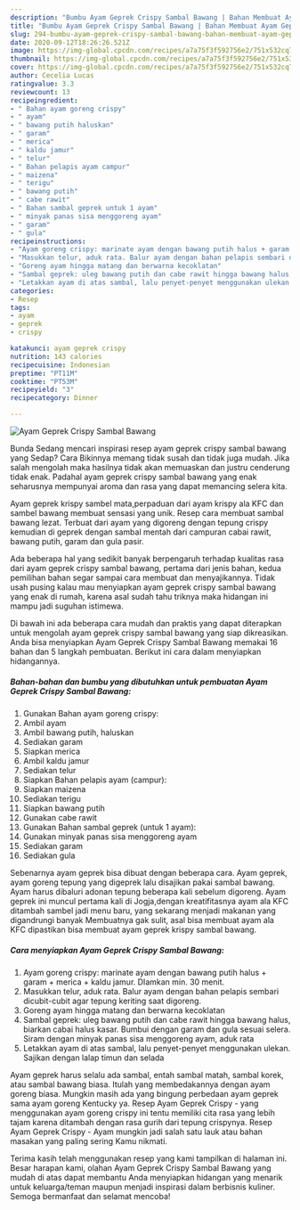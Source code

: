 ```yaml
---
description: "Bumbu Ayam Geprek Crispy Sambal Bawang | Bahan Membuat Ayam Geprek Crispy Sambal Bawang Yang Bisa Manjain Lidah"
title: "Bumbu Ayam Geprek Crispy Sambal Bawang | Bahan Membuat Ayam Geprek Crispy Sambal Bawang Yang Bisa Manjain Lidah"
slug: 294-bumbu-ayam-geprek-crispy-sambal-bawang-bahan-membuat-ayam-geprek-crispy-sambal-bawang-yang-bisa-manjain-lidah
date: 2020-09-12T18:26:26.521Z
image: https://img-global.cpcdn.com/recipes/a7a75f3f592756e2/751x532cq70/ayam-geprek-crispy-sambal-bawang-foto-resep-utama.jpg
thumbnail: https://img-global.cpcdn.com/recipes/a7a75f3f592756e2/751x532cq70/ayam-geprek-crispy-sambal-bawang-foto-resep-utama.jpg
cover: https://img-global.cpcdn.com/recipes/a7a75f3f592756e2/751x532cq70/ayam-geprek-crispy-sambal-bawang-foto-resep-utama.jpg
author: Cecelia Lucas
ratingvalue: 3.3
reviewcount: 13
recipeingredient:
- " Bahan ayam goreng crispy"
- " ayam"
- " bawang putih haluskan"
- " garam"
- " merica"
- " kaldu jamur"
- " telur"
- " Bahan pelapis ayam campur"
- " maizena"
- " terigu"
- " bawang putih"
- " cabe rawit"
- " Bahan sambal geprek untuk 1 ayam"
- " minyak panas sisa menggoreng ayam"
- " garam"
- " gula"
recipeinstructions:
- "Ayam goreng crispy: marinate ayam dengan bawang putih halus + garam + merica + kaldu jamur. DIamkan min. 30 menit."
- "Masukkan telur, aduk rata. Balur ayam dengan bahan pelapis sembari dicubit-cubit agar tepung keriting saat digoreng."
- "Goreng ayam hingga matang dan berwarna kecoklatan"
- "Sambal geprek: uleg bawang putih dan cabe rawit hingga bawang halus, biarkan cabai halus kasar. Bumbui dengan garam dan gula sesuai selera. Siram dengan minyak panas sisa menggoreng ayam, aduk rata"
- "Letakkan ayam di atas sambal, lalu penyet-penyet menggunakan ulekan. Sajikan dengan lalap timun dan selada"
categories:
- Resep
tags:
- ayam
- geprek
- crispy

katakunci: ayam geprek crispy 
nutrition: 143 calories
recipecuisine: Indonesian
preptime: "PT11M"
cooktime: "PT53M"
recipeyield: "3"
recipecategory: Dinner

---
```



![Ayam Geprek Crispy Sambal Bawang](https://img-global.cpcdn.com/recipes/a7a75f3f592756e2/751x532cq70/ayam-geprek-crispy-sambal-bawang-foto-resep-utama.jpg)

Bunda Sedang mencari inspirasi resep ayam geprek crispy sambal bawang yang Sedap? Cara Bikinnya memang tidak susah dan tidak juga mudah. Jika salah mengolah maka hasilnya tidak akan memuaskan dan justru cenderung tidak enak. Padahal ayam geprek crispy sambal bawang yang enak seharusnya mempunyai aroma dan rasa yang dapat memancing selera kita.

Ayam geprek krispy sambel mata,perpaduan dari ayam krispy ala KFC dan sambel bawang membuat sensasi yang unik. Resep cara membuat sambal bawang lezat. Terbuat dari ayam yang digoreng dengan tepung crispy kemudian di geprek dengan sambal mentah dari campuran cabai rawit, bawang putih, garam dan gula pasir.

Ada beberapa hal yang sedikit banyak berpengaruh terhadap kualitas rasa dari ayam geprek crispy sambal bawang, pertama dari jenis bahan, kedua pemilihan bahan segar sampai cara membuat dan menyajikannya. Tidak usah pusing kalau mau menyiapkan ayam geprek crispy sambal bawang yang enak di rumah, karena asal sudah tahu triknya maka hidangan ini mampu jadi suguhan istimewa.


Di bawah ini ada beberapa cara mudah dan praktis yang dapat diterapkan untuk mengolah ayam geprek crispy sambal bawang yang siap dikreasikan. Anda bisa menyiapkan Ayam Geprek Crispy Sambal Bawang memakai 16 bahan dan 5 langkah pembuatan. Berikut ini cara dalam menyiapkan hidangannya.

<!--inarticleads1-->

##### Bahan-bahan dan bumbu yang dibutuhkan untuk pembuatan Ayam Geprek Crispy Sambal Bawang:

1. Gunakan  Bahan ayam goreng crispy:
1. Ambil  ayam
1. Ambil  bawang putih, haluskan
1. Sediakan  garam
1. Siapkan  merica
1. Ambil  kaldu jamur
1. Sediakan  telur
1. Siapkan  Bahan pelapis ayam (campur):
1. Siapkan  maizena
1. Sediakan  terigu
1. Siapkan  bawang putih
1. Gunakan  cabe rawit
1. Gunakan  Bahan sambal geprek (untuk 1 ayam):
1. Gunakan  minyak panas sisa menggoreng ayam
1. Sediakan  garam
1. Sediakan  gula


Sebenarnya ayam geprek bisa dibuat dengan beberapa cara. Ayam geprek, ayam goreng tepung yang digeprek lalu disajikan pakai sambal bawang. Ayam harus dibaluri adonan tepung beberapa kali sebelum digoreng. Ayam geprek ini muncul pertama kali di Jogja,dengan kreatifitasnya ayam ala KFC ditambah sambel jadi menu baru, yang sekarang menjadi makanan yang digandrungi banyak Membuatnya gak sulit, asal bisa membuat ayam ala KFC dipastikan bisa membuat ayam geprek krispy sambal bawang. 

<!--inarticleads2-->

##### Cara menyiapkan Ayam Geprek Crispy Sambal Bawang:

1. Ayam goreng crispy: marinate ayam dengan bawang putih halus + garam + merica + kaldu jamur. DIamkan min. 30 menit.
1. Masukkan telur, aduk rata. Balur ayam dengan bahan pelapis sembari dicubit-cubit agar tepung keriting saat digoreng.
1. Goreng ayam hingga matang dan berwarna kecoklatan
1. Sambal geprek: uleg bawang putih dan cabe rawit hingga bawang halus, biarkan cabai halus kasar. Bumbui dengan garam dan gula sesuai selera. Siram dengan minyak panas sisa menggoreng ayam, aduk rata
1. Letakkan ayam di atas sambal, lalu penyet-penyet menggunakan ulekan. Sajikan dengan lalap timun dan selada


Ayam geprek harus selalu ada sambal, entah sambal matah, sambal korek, atau sambal bawang biasa. Itulah yang membedakannya dengan ayam goreng biasa. Mungkin masih ada yang bingung perbedaan ayam geprek sama ayam goreng Kentucky ya. Resep Ayam Geprek Crispy - yang menggunakan ayam goreng crispy ini tentu memiliki cita rasa yang lebih tajam karena ditambah dengan rasa gurih dari tepung crispynya. Resep Ayam Geprek Crispy - Ayam mungkin jadi salah satu lauk atau bahan masakan yang paling sering Kamu nikmati. 

Terima kasih telah menggunakan resep yang kami tampilkan di halaman ini. Besar harapan kami, olahan Ayam Geprek Crispy Sambal Bawang yang mudah di atas dapat membantu Anda menyiapkan hidangan yang menarik untuk keluarga/teman maupun menjadi inspirasi dalam berbisnis kuliner. Semoga bermanfaat dan selamat mencoba!
